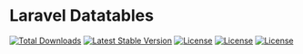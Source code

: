 # Laravel Datatables
<p align="left">
<a href="https://packagist.org/packages/debva/laravel-datatables"><img src="https://img.shields.io/packagist/dt/debva/laravel-datatables" alt="Total Downloads"></a>
<a href="https://github.com/debva/laravel-datatables"><img src="https://img.shields.io/github/issues/debva/laravel-datatables" alt="Latest Stable Version"></a>
<a href="https://github.com/debva/laravel-datatables"><img src="https://img.shields.io/github/forks/debva/laravel-datatables" alt="License"></a>
<a href="https://github.com/debva/laravel-datatables"><img src="https://img.shields.io/github/stars/debva/laravel-datatables" alt="License"></a>
<a href="https://github.com/debva/laravel-datatables"><img src="https://img.shields.io/github/license/debva/laravel-datatables" alt="License"></a>
</p>